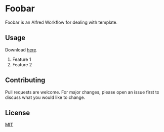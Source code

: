 # Foobar
Foobar is an Alfred Workflow for dealing with template.

## Usage
Download [here](https://raw.githubusercontent.com/willbchang/alfred-template/master/Foobar.alfredworkflow).
1. Feature 1
2. Feature 2


## Contributing
Pull requests are welcome. For major changes, please open an issue first to discuss what you would like to change.

## License
[MIT](LICENSE)
